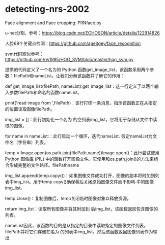 # detecting-nrs-2002

Face alignment and Face cropping: PRNface.py

u-net分割，参考：https://blog.csdn.net/ECHOSON/article/details/122914826

人脸68个关键点检测：https://github.com/ageitgey/face_recognition

svm代码貌似参考：https://github.com/rw1995/HOG_SVM/blob/master/hog_svm.py



提供的代码定义了一个名为的 Python 函数get_image_list，该函数采用两个参数：filePath和nameList。让我们分解该函数并了解它的作用：

def get_image_list(filePath, nameList):get_image_list：这一行定义了以两个输入参数filePath和命名的函数nameList。

print('read image from ',filePath)：该行打印一条消息，指示该函数正在从指定的位置读取图像filePath。

img_list = []：此行初始化一个名为 的空列表img_list，它将用于存储从文件中读取的图像。

for name in nameList:：此行启动一个循环，迭代nameList. 假定nameList为文件名（字符串）列表。

temp = Image.open(os.path.join(filePath,name))Image.open()：此行尝试使用Python 图像库 (PIL) 中的函数打开图像文件。它使用和os.path.join()的方法来组合形成完整的文件路径。filePathname

img_list.append(temp.copy())：如果图像文件成功打开，图像的副本将附加到列表中img_list。用于temp.copy()确保稍后关闭原始图像文件而不影响 中的图像img_list。

temp.close()：复制图像后，temp关闭临时图像对象以释放资源。

return img_list：读取所有图像并将其附加到 后img_list，该函数返回包含图像的列表。

nameList因此，该函数的目的是从指定的目录中读取指定的图像文件列表，filePath并将它们存储在名为 的列表中img_list。然后该函数返回图像列表作为输出
